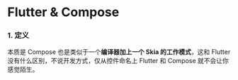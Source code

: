 # Flutter & Compose

### 1. 定义

本质是 Compose 也是类似于一个**编译器加上一个 Skia 的工作模式**，这和 Flutter 没有什么区别，不说开发方式，仅从控件命名上 Flutter 和 Compose 就不会让你感觉陌生。

